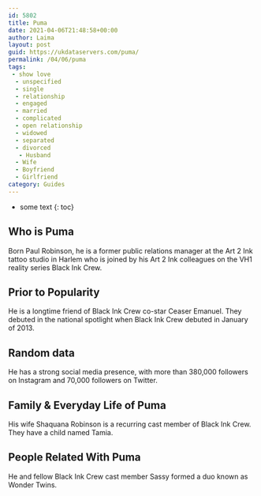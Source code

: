 ```yaml
---
id: 5802
title: Puma
date: 2021-04-06T21:48:58+00:00
author: Laima
layout: post
guid: https://ukdataservers.com/puma/
permalink: /04/06/puma
tags:
 - show love
  - unspecified
  - single
  - relationship
  - engaged
  - married
  - complicated
  - open relationship
  - widowed
  - separated
  - divorced
   - Husband
  - Wife
  - Boyfriend
  - Girlfriend
category: Guides
---
```


* some text
{: toc}


## Who is Puma
                  
                  
                  
Born Paul Robinson, he is a former public relations manager at the Art 2 Ink tattoo studio in Harlem who is joined by his Art 2 Ink colleagues on the VH1 reality series Black Ink Crew.
                  
              
            
              
            
                
                
                
## Prior to Popularity
                  
                  
                  
He is a longtime friend of Black Ink Crew co-star Ceaser Emanuel. They debuted in the national spotlight when Black Ink Crew debuted in January of 2013.
                  
              
            
              
            
                
                
                
## Random data
                  
                  
                  
He has a strong social media presence, with more than 380,000 followers on Instagram and 70,000 followers on Twitter.
                  
              
            
              
            
                
                
                
## Family & Everyday Life of Puma
                  
                  
                  
His wife Shaquana Robinson is a recurring cast member of Black Ink Crew. They have a child named Tamia. 
                  
              
            
              
            
                
                
                
## People Related With Puma
                  
                  
                  
He and fellow Black Ink Crew cast member Sassy formed a duo known as Wonder Twins.
                  
              
            
              
            
                
              
            
              
              
            
            
              
            
          
          
          